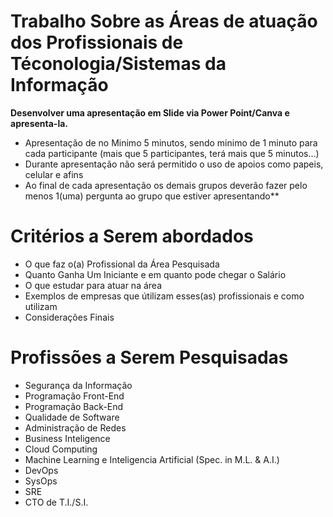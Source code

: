 # Trabalho Sobre as Áreas de atuação dos Profissionais de Téconologia/Sistemas da Informação



**Desenvolver uma apresentação em Slide via Power Point/Canva e apresenta-la.**



- Apresentação de no Minimo 5 minutos, sendo minimo de 1 minuto para cada participante
(mais que 5 participantes, terá mais que 5 minutos...)
- Durante apresentação não será permitido o uso de apoios como papeis, celular e afins
- Ao final de cada apresentação os demais grupos deverão fazer pelo menos 1(uma) pergunta ao grupo que estiver apresentando**


# Critérios a Serem abordados


- O que faz o(a) Profissional da Área Pesquisada
- Quanto Ganha Um Iniciante e em quanto pode chegar o Salário
- O que estudar para atuar na área
- Exemplos de empresas que útilizam esses(as) profissionais e como utilizam
- Considerações Finais



# Profissões a Serem Pesquisadas


- Segurança da Informação
- Programação Front-End
- Programação Back-End
- Qualidade de Software
- Administração de Redes
- Business Inteligence
- Cloud Computing
- Machine Learning e Inteligencia Artificial (Spec. in M.L. & A.I.)
- DevOps
- SysOps
- SRE
- CTO de T.I./S.I. 

